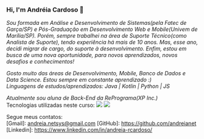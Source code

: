 ### Hi, I'm Andréia Cardoso 👋


<i>Sou formada em Análise e Desenvolvimento de Sistemas(pela Fatec de Garça/SP) e Pós-Graduação em Desenvolvimento Web e Mobile(Univem de Marília/SP). Porém, sempre trabalhei na área de Suporte Técnico(como Analista de Suporte), tendo experiência há mais de 10 anos. Mas, esse ano, decidi migrar de cargo, do suporte à desenvolvimento. Enfim, estou em busca de uma nova oportunidade, para novos aprendizados, novos desafios e conhecimentos!</i>

<i>Gosto muito das áreas de Desenvolvimento, Mobile, Banco de Dados e Data Science. Estou sempre em constante aprendizado :)<br>
Linguagens de estudos/aprendizados: Java | Kotlin | Python | JS </i>

<i>Atualmente sou aluna de Back-End da RePrograma(XP Inc.)</i><br>
Tecnologias utilizadas neste curso:
<img src="https://img.shields.io/badge/Back%20End-Node.js-brightgreen">
<img src="https://img.shields.io/badge/JS-JavaScript-black">
<img srv="https://img.shields.io/badge/MongoDB-NoSQL-blue">


Segue meus contatos:<br>
[Gmail]: andreia.netsys@gmail.com
[GitHub]: https://github.com/andreianet <br>
[Linkedin]: https://www.linkedin.com/in/andreia-rcardoso/
